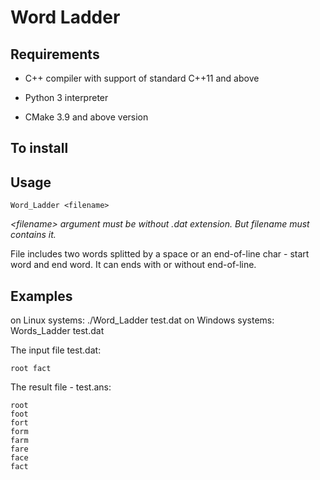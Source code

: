 # Word Ladder
## Requirements
* C++ compiler with support of standard C++11 and above

* Python 3 interpreter

* СMake 3.9 and above version
## To install

## Usage

```
Word_Ladder <filename>
```
_<filename\> argument must be without .dat extension. But filename must contains it._

File includes two words splitted by a space or an end-of-line char - start word and end word. It can ends with or without end-of-line.
## Examples
on Linux systems: ./Word_Ladder test.dat
on Windows systems: Words_Ladder test.dat

The input file test.dat:
```
root fact
```
The result file - test.ans: 
```
root
foot
fort
form
farm
fare
face
fact

```